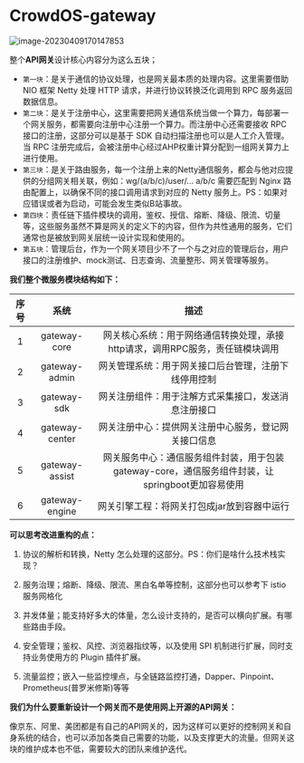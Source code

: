 # CrowdOS-gateway

![image-20230409170147853](./image/image-20230409170147853.png)



整个**API网关**设计核心内容分为这么五块；

- `第一块`：是关于通信的协议处理，也是网关最本质的处理内容。这里需要借助 NIO 框架 Netty 处理 HTTP 请求，并进行协议转换泛化调用到 RPC 服务返回数据信息。
- `第二块`：是关于注册中心，这里需要把网关通信系统当做一个算力，每部署一个网关服务，都需要向注册中心注册一个算力。而注册中心还需要接收 RPC 接口的注册，这部分可以是基于 SDK 自动扫描注册也可以是人工介入管理。当 RPC 注册完成后，会被注册中心经过AHP权重计算分配到一组网关算力上进行使用。
- `第三块`：是关于路由服务，每一个注册上来的Netty通信服务，都会与他对应提供的分组网关相关联，例如：wg/(a/b/c)/user/... a/b/c 需要匹配到 Nginx 路由配置上，以确保不同的接口调用请求到对应的 Netty 服务上。PS：如果对应错误或者为启动，可能会发生类似B站事故。
- `第四块`：责任链下插件模块的调用，鉴权、授信、熔断、降级、限流、切量等，这些服务虽然不算是网关的定义下的内容，但作为共性通用的服务，它们通常也是被放到网关层统一设计实现和使用的。
- `第五块`：管理后台，作为一个网关项目少不了一个与之对应的管理后台，用户接口的注册维护、mock测试、日志查询、流量整形、网关管理等服务。



**我们整个微服务模块结构如下：**

| 序号 |      系统      |                             描述                             |
| :--: | :------------: | :----------------------------------------------------------: |
|  1   |  gateway-core  | 网关核心系统：用于网络通信转换处理，承接http请求，调用RPC服务，责任链模块调用 |
|  2   | gateway-admin  |     网关管理系统：用于网关接口后台管理，注册下线停用控制     |
|  3   |  gateway-sdk   |     网关注册组件：用于注解方式采集接口，发送消息注册接口     |
|  4   | gateway-center |     网关注册中心：提供网关注册中心服务，登记网关接口信息     |
|  5   | gateway-assist | 网关服务中心：通信服务组件封装，用于包装gateway-core，通信服务组件封装，让springboot更加容易使用 |
|  6   | gateway-engine |         网关引擎工程：将网关打包成jar放到容器中运行          |



**可以思考改进重构的点：**

1. 协议的解析和转换，Netty 怎么处理的这部分。PS：你们是啥什么技术栈实现？ 

2. 服务治理；熔断、降级、限流、黑白名单等控制，这部分也可以参考下 istio 服务网格化 
2. 并发体量；能支持好多大的体量，怎么设计支持的，是否可以横向扩展。有哪些路由手段。
2. 安全管理；鉴权、风控、浏览器指纹等，以及使用 SPI 机制进行扩展，同时支持业务使用方的 Plugin 插件扩展。
2. 流量监控；嵌入一些监控埋点，与全链路监控打通，Dapper、Pinpoint、Prometheus(普罗米修斯)等等



**我们为什么要重新设计一个网关而不是使用网上开源的API网关：**

像京东、阿里、美团都是有自己的API网关的，因为这样可以更好的控制网关和自身系统的结合，也可以添加各类自己需要的功能，以及支撑更大的流量。但网关这块的维护成本也不低，需要较大的团队来维护迭代。
